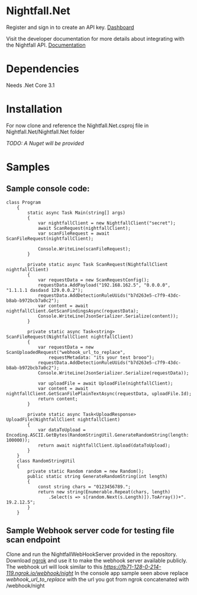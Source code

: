 # Nightfall.Net


Register and sign in to create an API key. [Dashboard](https://app.nightfall.ai/developer-platform)

Visit the developer documentation for more details about integrating with the Nightfall API. [Documentation](https://docs.nightfall.ai/docs/entities-and-terms-to-know)

# Dependencies
Needs .Net Core 3.1

# Installation
For now clone and reference the Nightfall.Net.csproj file in Nightfall.Net/Nightfall.Net folder 

*TODO: A Nuget will be provided*

# Samples

## Sample console code:
```
class Program
    {
        static async Task Main(string[] args)
        {
            var nightfallClient = new NightfallClient("secret");
            await ScanRequest(nightfallClient);
            var scanFileRequest = await ScanFileRequest(nightfallClient);

            Console.WriteLine(scanFileRequest);
        }

        private static async Task ScanRequest(NightfallClient nightfallClient)
        {
            var requestData = new ScanRequestConfig();
            requestData.AddPayload("192.168.162.5", "0.0.0.0", "1.1.1.1 dasdasd 129.0.0.2");
            requestData.AddDetectionRuleUUids("b7d263e5-c7f9-43dc-b8ab-b972bcb7a0c2");
            var content = await nightfallClient.GetScanFindingsAsync(requestData);
            Console.WriteLine(JsonSerializer.Serialize(content));
        }

        private static async Task<string> ScanFileRequest(NightfallClient nightfallClient)
        {
            var requestData = new ScanUploadedRequest("webhook_url_to_replace",
                requestMetadata: "its your test brooo");
            requestData.AddDetectionRuleUUids("b7d263e5-c7f9-43dc-b8ab-b972bcb7a0c2");
            Console.WriteLine(JsonSerializer.Serialize(requestData));

            var uploadFile = await UploadFile(nightfallClient);
            var content = await nightfallClient.GetScanFilePlainTextAsync(requestData, uploadFile.Id);
            return content;
        }

        private static async Task<UploadResponse> UploadFile(NightfallClient nightfallClient)
        {
            var dataToUpload = Encoding.ASCII.GetBytes(RandomStringUtil.GenerateRandomString(length: 100000));
            return await nightfallClient.Upload(dataToUpload);
        }
    }
    class RandomStringUtil
    {
        private static Random random = new Random();
        public static string GenerateRandomString(int length)
        {
            const string chars = "0123456789.";
            return new string(Enumerable.Repeat(chars, length)
                .Select(s => s[random.Next(s.Length)]).ToArray())+". 19.2.12.5";
        }
    }

```

## Sample Webhook server code for testing file scan endpoint

Clone and run the NightfallWebHookServer provided in the repository.
Download [ngrok](https://ngrok.com/) and use it to make the webhook server available publicly.
The webhook url will look similar to this *https://fb71-128-0-214-119.ngrok.io/webhook/night*
In the console app sample seen above replace *webhook_url_to_replace* with the url you got from ngrok concatenated with /webhook/night


